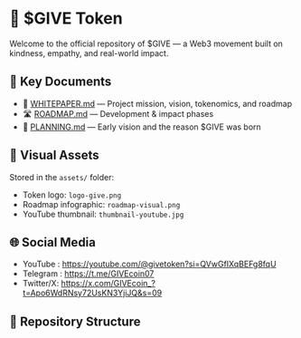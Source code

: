 # 💚 $GIVE Token

Welcome to the official repository of $GIVE — a Web3 movement built on kindness, empathy, and real-world impact.

## 📄 Key Documents
- 📘 [WHITEPAPER.md](./WHITEPAPER.md) — Project mission, vision, tokenomics, and roadmap
- 🛣️ [ROADMAP.md](./ROADMAP.md) — Development & impact phases
- 🧠 [PLANNING.md](./PLANNING.md) — Early vision and the reason $GIVE was born

## 🎨 Visual Assets
Stored in the `assets/` folder:
- Token logo: `logo-give.png`
- Roadmap infographic: `roadmap-visual.png`
- YouTube thumbnail: `thumbnail-youtube.jpg`

## 🌐 Social Media
- YouTube :  https://youtube.com/@givetoken?si=QVwGfIXqBEFg8fqU
- Telegram : https://t.me/GIVEcoin07
- Twitter/X: https://x.com/GIVEcoin_?t=Apo6WdRNsy72UsKN3YjiJQ&s=09

## 📁 Repository Structure
